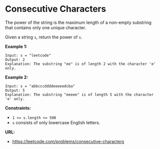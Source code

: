 # Consecutive Characters

The power of the string is the maximum length of a non-empty substring that contains only one unique character.

Given a string `s`, return the power of `s`.

**Example 1:**
    
```
Input: s = "leetcode"
Output: 2
Explanation: The substring "ee" is of length 2 with the character 'e' only.
```

**Example 2:**

```
Input: s = "abbcccddddeeeeedcba"
Output: 5
Explanation: The substring "eeeee" is of length 5 with the character 'e' only.
```


**Constraints:**

* `1 <= s.length <= 500`
* `s` consists of only lowercase English letters.

**URL:**
* https://leetcode.com/problems/consecutive-characters